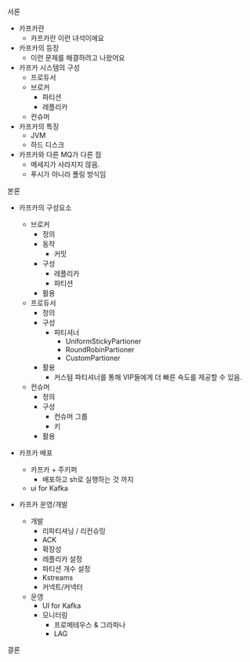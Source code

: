 
서론
- 카프카란
	- 카프카란 이런 녀석이에요
- 카프카의 등장
	- 이런 문제를  해결하려고 나왔어요
- 카프카 시스템의 구성
	- 프로듀서
	- 브로커
		- 파티션
		- 레플리카
	- 컨슈머
- 카프카의 특징
	- JVM
	- 하드 디스크
- 카프카와 다른 MQ가 다른 점
	- 메세지가 사라지지 않음.
	- 푸시가 아니라 폴링 방식임

본론

- 카프카의 구성요소
	- 브로커
		- 정의
		- 동작
			- 커밋
		- 구성
			- 레플리카
			- 파티션
		- 활용
	- 프로듀서
		- 정의
		- 구성
			- 파티셔너
				- UniformStickyPartioner
				- RoundRobinPartioner
				- CustomPartioner
		- 활용
			- 커스텀 파티셔너를 통해 VIP들에게 더 빠른 속도를 제공할 수 있음.
	- 컨슈머
		- 정의
		- 구성
			- 컨슈머 그룹
			- 키
		- 활용


- 카프카 배포
	- 카프카 + 주키퍼
		- 배포하고 sh로 실행하는 것 까지
	- ui for Kafka

- 카프카 운영/개발
	- 개발
		- 리파티셔닝 / 리컨슈밍
		- ACK
		- 확장성
		- 레플리카 설정
		- 파티션 개수 설정
		- Kstreams
		- 커넥트/커넥터
	- 운영
		- UI for Kafka
		- 모니터링
			- 프로메테우스 & 그라파나
			- LAG


결론
